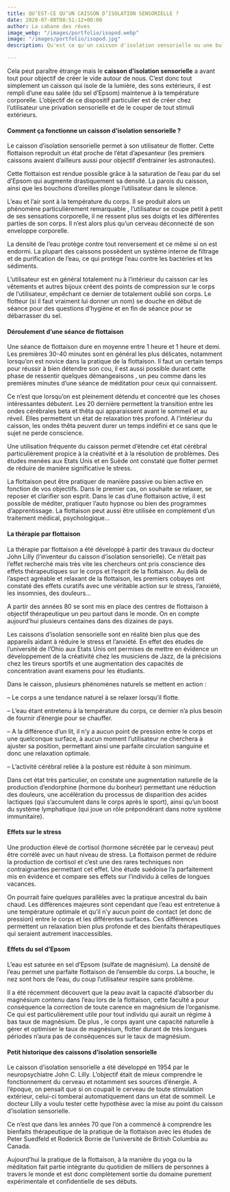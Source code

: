 ```yaml
---
title: QU’EST-CE QU’UN CAISSON D’ISOLATION SENSORIELLE ?
date: 2020-07-08T08:51:12+00:00
author: La cabane des rêves
image_webp: "/images/portfolio/isopod.webp"
image: "/images/portfolio/isopod.jpg"
description: Qu'est ce qu'un caisson d'isolation sensorielle ou une bulle de flottaison

---
```

Cela peut paraître étrange mais le **caisson d’isolation sensorielle** a avant tout pour objectif de créer le vide autour de nous. C’est donc tout simplement un caisson qui isole de la lumière, des sons extérieurs, il est rempli d’une eau salée (du sel d’Epsom) maintenue à la température corporelle. L’objectif de ce dispositif particulier est de créer chez l’utilisateur une privation sensorielle et de le couper de tout stimuli extérieurs.

#### **Comment ça fonctionne un caisson d’isolation sensorielle ?**

Le caisson d’isolation sensorielle permet à son utilisateur de flotter. Cette flottaison reproduit un état proche de l’état d’apesanteur (les premiers caissons avaient d’ailleurs aussi pour objectif d’entrainer les astronautes).

Cette flottaison est rendue possible grâce à la saturation de l’eau par du sel d’Epsom qui augmente drastiquement sa densité. La parois du caisson, ainsi que les bouchons d’oreilles plonge l’utilisateur dans le silence.

L’eau et l’air sont à la température du corps. Il se produit alors un phénomène particulièrement remarquable , l’utilisateur se coupe petit à petit de ses sensations corporelle, il ne ressent plus ses doigts et les différentes parties de son corps. Il n’est alors plus qu’un cerveau déconnecté de son enveloppe corporelle.

La densité de l’eau protège contre tout renversement et ce même si on est endormi. La plupart des caissons possèdent un système interne de filtrage et de purification de l’eau, ce qui protège l’eau contre les bactéries et les sédiments.

L’utilisateur est en général totalement nu à l’intérieur du caisson car les vêtements et autres bijoux créent des points de compression sur le corps de l’utilisateur, empêchant ce dernier de totalement oublié son corps. Le flotteur (si il faut vraiment lui donner un nom) se douche en début de séance pour des questions d’hygiène et en fin de séance pour se débarrasser du sel.

#### **Déroulement d’une séance de flottaison**

Une séance de flottaison dure en moyenne entre 1 heure et 1 heure et demi. Les premières 30-40 minutes sont en général les plus délicates, notamment lorsqu’on est novice dans la pratique de la flottaison. Il faut un certain temps pour réussir à bien détendre son cou, il est aussi possible durant cette phase de ressentir quelques démangeaisons , un peu comme dans les premières minutes d’une séance de méditation pour ceux qui connaissent.

Ce n’est que lorsqu’on est pleinement détendu et concentré que les choses intéressantes débutent. Les 20 dernière permettent la transition entre les ondes cérébrales beta et thêta qui apparaissent avant le sommeil et au réveil. Elles permettent un état de relaxation très profond. A l’intérieur du caisson, les ondes thêta peuvent durer un temps indéfini et ce sans que le sujet ne perde conscience.

Une utilisation fréquente du caisson permet d’étendre cet état cérébral particulièrement propice à la créativité et à la résolution de problèmes. Des études menées aux Etats Unis et en Suède ont constaté que flotter permet de réduire de manière significative le stress.

La flottaison peut être pratiquer de manière passive ou bien active en fonction de vos objectifs. Dans le premier cas, on souhaite se relaxer, se reposer et clarifier son esprit. Dans le cas d’une flottaison active, il est possible de méditer, pratiquer l’auto hypnose ou bien des programmes d’apprentissage. La flottaison peut aussi être utilisée en complément d’un traitement médical, psychologique…

#### **La thérapie par flottaison**

La thérapie par flottaison a été développé à partir des travaux du docteur John Lilly (l’inventeur du caisson d’isolation sensorielle). Ce n’était pas l’effet recherché mais très vite les chercheurs ont pris conscience des effets thérapeutiques sur le corps et l’esprit de la flottaison. Au delà de l’aspect agréable et relaxant de la flottaison, les premiers cobayes ont constaté des effets curatifs avec une véritable action sur le stress, l’anxiété, les insomnies, des douleurs…

A partir des années 80 se sont mis en place des centres de flottaison à objectif thérapeutique un peu partout dans le monde. On en compte aujourd’hui plusieurs centaines dans des dizaines de pays.

Les caissons d’isolation sensorielle sont en réalité bien plus que des appareils aidant à réduire le stress et l’anxiété. En effet des études de l’université de l’Ohio aux Etats Unis ont permises de mettre en évidence un développement de la créativité chez les musiciens de Jazz, de la précisions chez les tireurs sportifs et une augmentation des capacités de concentration avant examens pour les étudiants.

Dans le caisson, plusieurs phénomènes naturels se mettent en action :

– Le corps a une tendance naturel à se relaxer lorsqu’il flotte.

– L’eau étant entretenu à la température du corps, ce dernier n’a plus besoin de fournir d’énergie pour se chauffer.

– A la différence d’un lit, il n’y a aucun point de pression entre le corps et une quelconque surface, à aucun moment l’utilisateur ne cherchera à ajuster sa position, permettant ainsi une parfaite circulation sanguine et donc une relaxation optimale.

– L’activité cérébral reliée à la posture est réduite à son minimum.

Dans cet état très particulier, on constate une augmentation naturelle de la production d’endorphine (hormone du bonheur) permettant une réduction des douleurs, une accélération du processus de disparition des acides lactiques (qui s’accumulent dans le corps après le sport), ainsi qu’un boost du système lymphatique (qui joue un rôle prépondérant dans notre système immunitaire).

#### **Effets sur le stress**

Une production élevé de cortisol (hormone sécrétée par le cerveau) peut être corrélé avec un haut niveau de stress. La flottaison permet de réduire la production de cortisol et c’est une des rares techniques non contraignantes permettant cet effet. Une étude suédoise l’a parfaitement mis en évidence et compare ses effets sur l’individu à celles de longues vacances.

On pourrait faire quelques parallèles avec la pratique ancestral du bain chaud. Les différences majeures sont cependant que l’eau est entretenue à une température optimale et qu’il n’y aucun point de contact (et donc de pression) entre le corps et les différentes surfaces. Ces différences permettent un relaxation bien plus profonde et des bienfaits thérapeutiques qui seraient autrement inaccessibles.

#### **Effets du sel d’Epsom**

L’eau est saturée en sel d’Epsom (sulfate de magnésium). La densité de l’eau permet une parfaite flottaison de l’ensemble du corps. La bouche, le nez sont hors de l’eau, du coup l’utilisateur respire sans problème.

Il a été récemment découvert que la peau avait la capacité d’absorber du magnésium contenu dans l’eau lors de la flottaison, cette faculté a pour conséquence la correction de toute carence en magnésium de l’organisme. Ce qui est particulièrement utile pour tout individu qui aurait un régime à bas taux de magnésium. De plus , le corps ayant une capacité naturelle à gérer et optimiser le taux de magnésium, flotter durant de très longues périodes n’aura pas de conséquences sur le taux de magnésium.

#### **Petit historique des caissons d’isolation sensorielle**

Le caisson d’isolation sensorielle a été développé en 1954 par le neuropsychiatre John C. Lilly. L’objectif était de mieux comprendre le fonctionnement du cerveau et notamment ses sources d’énergie. A l’époque, on pensait que si on coupait le cerveau de toute stimulation extérieur, celui-ci tomberai automatiquement dans un état de sommeil. Le docteur Lilly a voulu tester cette hypothèse avec la mise au point du caisson d’isolation sensorielle.

Ce n’est que dans les années 70 que l’on a commencé à comprendre les bienfaits thérapeutique de la pratique de la flottaison avec les études de Peter Suedfeld et Roderick Borrie de l’université de British Columbia au Canada.

Aujourd’hui la pratique de la flottaison, à la manière du yoga ou la méditation fait partie intégrante du quotidien de milliers de personnes à travers le monde et est donc complètement sortie du domaine purement expérimentale et confidentielle de ses débuts.